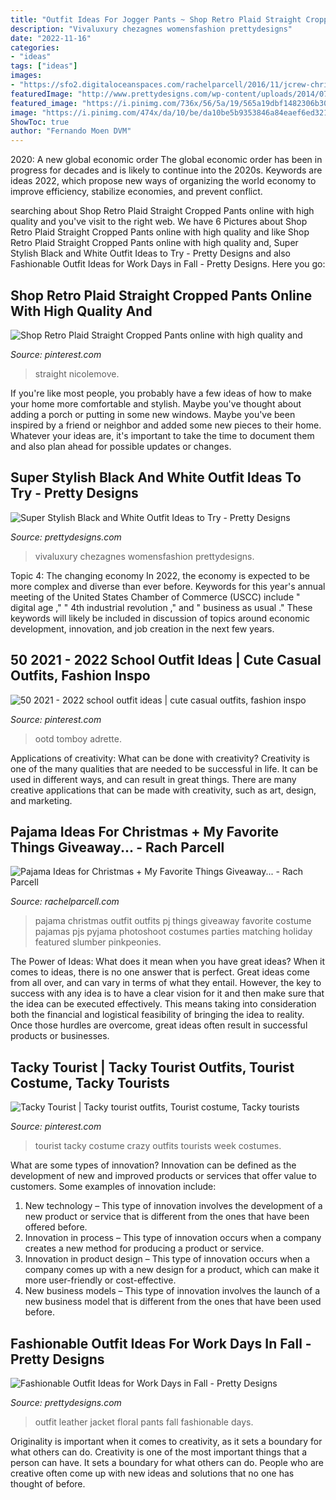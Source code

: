 ```yaml
---
title: "Outfit Ideas For Jogger Pants ~ Shop Retro Plaid Straight Cropped Pants Online With High Quality And"
description: "Vivaluxury chezagnes womensfashion prettydesigns"
date: "2022-11-16"
categories:
- "ideas"
tags: ["ideas"]
images:
- "https://sfo2.digitaloceanspaces.com/rachelparcell/2016/11/jcrew-christmas-pajama-ideas-1.jpg"
featuredImage: "http://www.prettydesigns.com/wp-content/uploads/2014/07/Floral-Pants-and-Black-Leather-Jacket.jpg"
featured_image: "https://i.pinimg.com/736x/56/5a/19/565a19dbf1482306b30995da123ed372.jpg"
image: "https://i.pinimg.com/474x/da/10/be/da10be5b9353846a84eaef6ed321433a.jpg"
ShowToc: true
author: "Fernando Moen DVM"
---
```



2020: A new global economic order
The global economic order has been in progress for decades and is likely to continue into the 2020s. Keywords are ideas 2022, which propose new ways of organizing the world economy to improve efficiency, stabilize economies, and prevent conflict.

	

		
searching about Shop Retro Plaid Straight Cropped Pants online with high quality and you've visit to the right web. We have 6 Pictures about Shop Retro Plaid Straight Cropped Pants online with high quality and like Shop Retro Plaid Straight Cropped Pants online with high quality and, Super Stylish Black and White Outfit Ideas to Try - Pretty Designs and also Fashionable Outfit Ideas for Work Days in Fall - Pretty Designs. Here you go:
		
    
## Shop Retro Plaid Straight Cropped Pants Online With High Quality And

<img loading=lazy src="https://i.pinimg.com/736x/56/5a/19/565a19dbf1482306b30995da123ed372.jpg" onerror="this.onerror=null;this.src='https://tse3.mm.bing.net/th?id=OIP.ilK0N-nbSt0Cf1bptDoVEQHaJ4&amp;pid=15.1';" alt="Shop Retro Plaid Straight Cropped Pants online with high quality and">

_Source: pinterest.com_

>straight nicolemove. 

	

If you're like most people, you probably have a few ideas of how to make your home more comfortable and stylish. Maybe you've thought about adding a porch or putting in some new windows. Maybe you've been inspired by a friend or neighbor and added some new pieces to their home. Whatever your ideas are, it's important to take the time to document them and also plan ahead for possible updates or changes.

    
## Super Stylish Black And White Outfit Ideas To Try - Pretty Designs

<img loading=lazy src="https://www.prettydesigns.com/wp-content/uploads/2014/08/Simple-Black-and-White-Outfit-Idea.jpg" onerror="this.onerror=null;this.src='https://tse2.mm.bing.net/th?id=OIP.GUgvErhZHD5cpf4bjfwMygHaLH&amp;pid=15.1';" alt="Super Stylish Black and White Outfit Ideas to Try - Pretty Designs">

_Source: prettydesigns.com_

>vivaluxury chezagnes womensfashion prettydesigns. 

	

Topic 4: The changing economy
In 2022, the economy is expected to be more complex and diverse than ever before. Keywords for this year's annual meeting of the United States Chamber of Commerce (USCC) include " digital age ," " 4th industrial revolution ," and " business as usual ." 
These keywords will likely be included in discussion of topics around economic development, innovation, and job creation in the next few years.

    
## 50 2021 - 2022 School Outfit Ideas | Cute Casual Outfits, Fashion Inspo

<img loading=lazy src="https://i.pinimg.com/474x/da/10/be/da10be5b9353846a84eaef6ed321433a.jpg" onerror="this.onerror=null;this.src='https://tse3.mm.bing.net/th?id=OIP.UaLHZPjxlxvS4zr4nBKGjwAAAA&amp;pid=15.1';" alt="50 2021 - 2022 school outfit ideas | cute casual outfits, fashion inspo">

_Source: pinterest.com_

>ootd tomboy adrette. 

	

Applications of creativity: What can be done with creativity?
Creativity is one of the many qualities that are needed to be successful in life. It can be used in different ways, and can result in great things. There are many creative applications that can be made with creativity, such as art, design, and marketing.

    
## Pajama Ideas For Christmas + My Favorite Things Giveaway... - Rach Parcell

<img loading=lazy src="https://sfo2.digitaloceanspaces.com/rachelparcell/2016/11/jcrew-christmas-pajama-ideas-1.jpg" onerror="this.onerror=null;this.src='https://tse3.mm.bing.net/th?id=OIP.FK8ONhAA2zm7_uJLwuWCFAHaKe&amp;pid=15.1';" alt="Pajama Ideas for Christmas + My Favorite Things Giveaway... - Rach Parcell">

_Source: rachelparcell.com_

>pajama christmas outfit outfits pj things giveaway favorite costume pajamas pjs pyjama photoshoot costumes parties matching holiday featured slumber pinkpeonies. 

	

The Power of Ideas: What does it mean when you have great ideas?
When it comes to ideas, there is no one answer that is perfect. Great ideas come from all over, and can vary in terms of what they entail. However, the key to success with any idea is to have a clear vision for it and then make sure that the idea can be executed effectively. This means taking into consideration both the financial and logistical feasibility of bringing the idea to reality. Once those hurdles are overcome, great ideas often result in successful products or businesses.

    
## Tacky Tourist | Tacky Tourist Outfits, Tourist Costume, Tacky Tourists

<img loading=lazy src="https://i.pinimg.com/736x/3a/93/37/3a93376cc25e6bc59c3582ede25c62b9.jpg" onerror="this.onerror=null;this.src='https://tse2.mm.bing.net/th?id=OIP.wWJoobPaVdV4FjRvpQaplgHaJ3&amp;pid=15.1';" alt="Tacky Tourist | Tacky tourist outfits, Tourist costume, Tacky tourists">

_Source: pinterest.com_

>tourist tacky costume crazy outfits tourists week costumes. 

	

What are some types of innovation?
Innovation can be defined as the development of new and improved products or services that offer value to customers. Some examples of innovation include: 
1. New technology – This type of innovation involves the development of a new product or service that is different from the ones that have been offered before.
2. Innovation in process – This type of innovation occurs when a company creates a new method for producing a product or service.
3. Innovation in product design – This type of innovation occurs when a company comes up with a new design for a product, which can make it more user-friendly or cost-effective.
4. New business models – This type of innovation involves the launch of a new business model that is different from the ones that have been used before.

    
## Fashionable Outfit Ideas For Work Days In Fall - Pretty Designs

<img loading=lazy src="http://www.prettydesigns.com/wp-content/uploads/2014/07/Floral-Pants-and-Black-Leather-Jacket.jpg" onerror="this.onerror=null;this.src='https://tse4.mm.bing.net/th?id=OIP.ar30lJrs3LNJtF6oFj7JHAHaK3&amp;pid=15.1';" alt="Fashionable Outfit Ideas for Work Days in Fall - Pretty Designs">

_Source: prettydesigns.com_

>outfit leather jacket floral pants fall fashionable days. 

	

Originality is important when it comes to creativity, as it sets a boundary for what others can do.
Creativity is one of the most important things that a person can have. It sets a boundary for what others can do. People who are creative often come up with new ideas and solutions that no one has thought of before.

